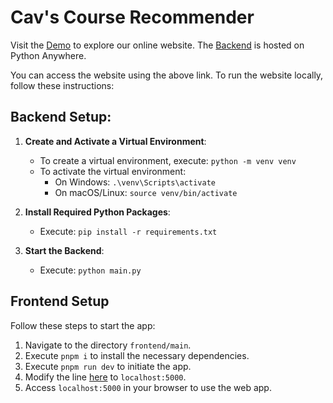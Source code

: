 # Cav's Course Recommender

Visit the [Demo](https://cavgpt.vercel.app/) to explore our online website. The [Backend](https://fool1280.pythonanywhere.com/) is hosted on Python Anywhere.

You can access the website using the above link. To run the website locally, follow these instructions:

## Backend Setup:
1. **Create and Activate a Virtual Environment**:
   - To create a virtual environment, execute: `python -m venv venv`
   - To activate the virtual environment:
     - On Windows: `.\venv\Scripts\activate`
     - On macOS/Linux: `source venv/bin/activate`

2. **Install Required Python Packages**:
   - Execute: `pip install -r requirements.txt`

3. **Start the Backend**:
   - Execute: `python main.py`

## Frontend Setup

Follow these steps to start the app:
1. Navigate to the directory `frontend/main`.
2. Execute `pnpm i` to install the necessary dependencies.
3. Execute `pnpm run dev` to initiate the app.
4. Modify the line [here](https://github.com/fool1280/cavgpt/blob/7cb3b68c1bbe1479e221b8f7d9549b411cf69214/frontend/main/app/course/page.tsx#L54) to `localhost:5000`.
5. Access `localhost:5000` in your browser to use the web app.
